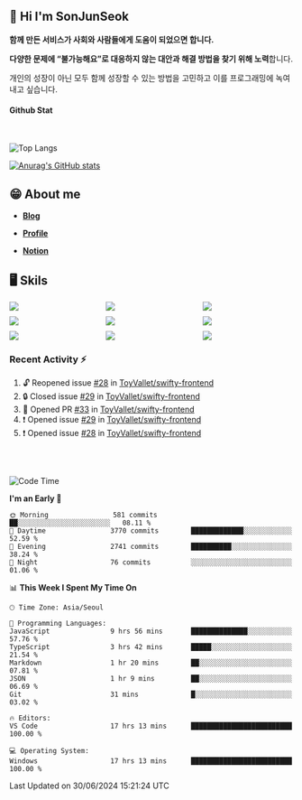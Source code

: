 ## 👋 Hi I'm SonJunSeok

**함께 만든 서비스가 사회와 사람들에게 도움이 되었으면 합니다.** 

**다양한 문제에 “불가능해요”로 대응하지 않는 대안과 해결 방법을 찾기 위해 노력**합니다. 

개인의 성장이 아닌 모두 함께 성장할 수 있는 방법을 고민하고 이를 프로그래밍에 녹여내고 싶습니다.

#### Github Stat
<div style="margin-top:50px;">

![Top Langs](https://github-readme-stats.vercel.app/api/top-langs/?username=kd02109&layout=compact&bg_color=dbf4ff&title_color=67adcc&text_color=67adcc&hide_border=true&show_icons=true&icon_color=67adcc&rank_icon=github&count_private=true&card_width=400px&card_height=300px)

[![Anurag's GitHub stats](https://github-readme-stats.vercel.app/api?username=kd02109&bg_color=dbf4ff&title_color=67adcc&text_color=67adcc&hide_border=true&show_icons=true&icon_color=67adcc&rank_icon=github&count_private=true&card_width=250px)](https://github.com/anuraghazra/github-readme-stats)


</div>



## 😁 About me
-  <a href="https://sonblog.vercel.app/" target="_blank"><strong>Blog</strong></a>

-  <a href="https://nostalgic-marquis-7af.notion.site/Frontend-Engineer-ec9b6e38c7824e7fb7f6fca4fc8564a5?pvs=74" target="_blank"><strong>Profile</strong></a>

-  <a href="https://nostalgic-marquis-7af.notion.site/Front-End-f0f3b7fcec3045c482c1cd33dfcf2abc?pvs=74" target="_blank"><strong>Notion</strong></a>

## 🖥️ Skils


<div style="display:grid; grid-template-rows:repeat(3, 1fr); grid-template-columns:repeat(3, 1fr); gap:10px">
  <img src="https://img.shields.io/badge/javascript-F7DF1E?style=flat-square&logo=javascript&logoColor=black"> 
  <img src="https://img.shields.io/badge/typescript-3178C6?style=flat-square&logo=typescript&logoColor=white"/>
  <img src="https://img.shields.io/badge/react-61DAFB?style=flat-square&logo=react&logoColor=black"/>
  <img src="https://img.shields.io/badge/redux-764ABC?style=flat-square&logo=redux&logoColor=white"/>
  <img src="https://img.shields.io/badge/styledcomponents-DB7093?style=flat-square&logo=styledcomponents&logoColor=white"/>
  <img src="https://img.shields.io/badge/tailwindcss-06B6D4?style=flat-square&logo=tailwindcss&logoColor=white"/>
  <img src="https://img.shields.io/badge/reactquery-FF4154?style=flat-square&logo=reactquery&logoColor=white"/>
  <img src="https://img.shields.io/badge/Next.js-B4B4DC?style=flat&logo=Next.js&logoColor=black"/>
  <img src="https://img.shields.io/badge/reactrouter-CA4245?style=flat-square&logo=reactrouter&logoColor=white"/>
</div>

### Recent Activity :zap:
<!--START_SECTION:activity-->
1. 🔓 Reopened issue [#28](https://github.com/ToyVallet/swifty-frontend/issues/28) in [ToyVallet/swifty-frontend](https://github.com/ToyVallet/swifty-frontend)
2. 🔒 Closed issue [#29](https://github.com/ToyVallet/swifty-frontend/issues/29) in [ToyVallet/swifty-frontend](https://github.com/ToyVallet/swifty-frontend)
3. 💪 Opened PR [#33](https://github.com/ToyVallet/swifty-frontend/pull/33) in [ToyVallet/swifty-frontend](https://github.com/ToyVallet/swifty-frontend)
4. ❗ Opened issue [#29](https://github.com/ToyVallet/swifty-frontend/issues/29) in [ToyVallet/swifty-frontend](https://github.com/ToyVallet/swifty-frontend)
5. ❗ Opened issue [#28](https://github.com/ToyVallet/swifty-frontend/issues/28) in [ToyVallet/swifty-frontend](https://github.com/ToyVallet/swifty-frontend)
<!--END_SECTION:activity-->

<br/>
<br/>

<!--START_SECTION:waka-->
![Code Time](http://img.shields.io/badge/Code%20Time-1%2C809%20hrs%2041%20mins-blue)

**I'm an Early 🐤** 

```text
🌞 Morning                581 commits         ██░░░░░░░░░░░░░░░░░░░░░░░   08.11 % 
🌆 Daytime                3770 commits        █████████████░░░░░░░░░░░░   52.59 % 
🌃 Evening                2741 commits        ██████████░░░░░░░░░░░░░░░   38.24 % 
🌙 Night                  76 commits          ░░░░░░░░░░░░░░░░░░░░░░░░░   01.06 % 
```


📊 **This Week I Spent My Time On** 

```text
🕑︎ Time Zone: Asia/Seoul

💬 Programming Languages: 
JavaScript               9 hrs 56 mins       ██████████████░░░░░░░░░░░   57.76 % 
TypeScript               3 hrs 42 mins       █████░░░░░░░░░░░░░░░░░░░░   21.54 % 
Markdown                 1 hr 20 mins        ██░░░░░░░░░░░░░░░░░░░░░░░   07.81 % 
JSON                     1 hr 9 mins         ██░░░░░░░░░░░░░░░░░░░░░░░   06.69 % 
Git                      31 mins             █░░░░░░░░░░░░░░░░░░░░░░░░   03.02 % 

🔥 Editors: 
VS Code                  17 hrs 13 mins      █████████████████████████   100.00 % 

💻 Operating System: 
Windows                  17 hrs 13 mins      █████████████████████████   100.00 % 
```


 Last Updated on 30/06/2024 15:21:24 UTC
<!--END_SECTION:waka-->
